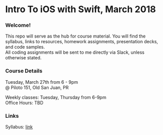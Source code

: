 # Intro To iOS with Swift, March 2018

### Welcome!

This repo will serve as the hub for course material. You will find the syllabus, links to resources, homework assignments, presentation decks, and code samples.
</br>
All coding assignments will be sent to me directly via Slack, unless otherwise stated.

### Course Details
 Tuesday, March 27th from 6 - 9pm
 </br>
@ Piloto 151, Old San Juan, PR

Weekly classes: Tuesday, Thursday from 6-9pm
</br> 
Office Hours: TBD

### Links

Syllabus: [link]

[link]: https://docs.google.com/document/d/1HDsuC9Kx7Dh-omGM8CBEPDtp62GqN48sbqteTnljG3A/edit?usp=sharing
